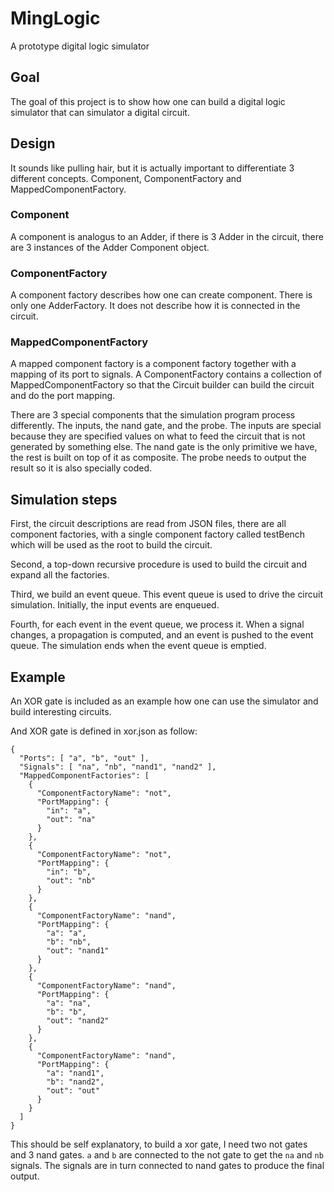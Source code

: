 # MingLogic
A prototype digital logic simulator

## Goal
The goal of this project is to show how one can build a digital logic simulator that can simulator a digital circuit. 

## Design
It sounds like pulling hair, but it is actually important to differentiate 3 different concepts. Component, ComponentFactory and MappedComponentFactory.

### Component
A component is analogus to an Adder, if there is 3 Adder in the circuit, there are 3 instances of the Adder Component object.

### ComponentFactory
A component factory describes how one can create component. There is only one AdderFactory. It does not describe how it is connected in the circuit.

### MappedComponentFactory
A mapped component factory is a component factory together with a mapping of its port to signals. A ComponentFactory contains a collection of MappedComponentFactory so that the Circuit builder can build the circuit and do the port mapping.

There are 3 special components that the simulation program process differently. The inputs, the nand gate, and the probe. The inputs are special because they are specified values on what to feed the circuit that is not generated by something else. The nand gate is the only primitive we have, the rest is built on top of it as composite. The probe needs to output the result so it is also specially coded.

## Simulation steps
First, the circuit descriptions are read from JSON files, there are all component factories, with a single component factory called testBench which will be used as the root to build the circuit.

Second, a top-down recursive procedure is used to build the circuit and expand all the factories.

Third, we build an event queue. This event queue is used to drive the circuit simulation. Initially, the input events are enqueued.

Fourth, for each event in the event queue, we process it. When a signal changes, a propagation is computed, and an event is pushed to the event queue. The simulation ends when the event queue is emptied.

## Example

An XOR gate is included as an example how one can use the simulator and build interesting circuits.

And XOR gate is defined in xor.json as follow:

```
{
  "Ports": [ "a", "b", "out" ],
  "Signals": [ "na", "nb", "nand1", "nand2" ],
  "MappedComponentFactories": [
    {
      "ComponentFactoryName": "not",
      "PortMapping": {
        "in": "a",
        "out": "na"
      }
    },
    {
      "ComponentFactoryName": "not",
      "PortMapping": {
        "in": "b",
        "out": "nb"
      }
    },
    {
      "ComponentFactoryName": "nand",
      "PortMapping": {
        "a": "a",
        "b": "nb",
        "out": "nand1"
      }
    },
    {
      "ComponentFactoryName": "nand",
      "PortMapping": {
        "a": "na",
        "b": "b",
        "out": "nand2"
      }
    },
    {
      "ComponentFactoryName": "nand",
      "PortMapping": {
        "a": "nand1",
        "b": "nand2",
        "out": "out"
      }
    }
  ]
}
```
This should be self explanatory, to build a xor gate, I need two not gates and 3 nand gates. `a` and `b` are connected to the not gate to get the `na` and `nb` signals. The signals are in turn connected to nand gates to produce the final output.